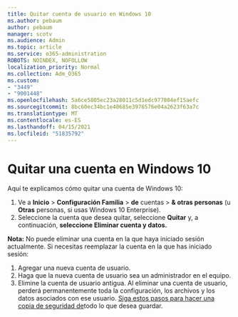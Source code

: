```yaml
---
title: Quitar cuenta de usuario en Windows 10
ms.author: pebaum
author: pebaum
manager: scotv
ms.audience: Admin
ms.topic: article
ms.service: o365-administration
ROBOTS: NOINDEX, NOFOLLOW
localization_priority: Normal
ms.collection: Adm_O365
ms.custom:
- "3449"
- "9001448"
ms.openlocfilehash: 5a6ce5805ec23a28011c5d1edc977804ef15aefc
ms.sourcegitcommit: 8bc60ec34bc1e40685e3976576e04a2623f63a7c
ms.translationtype: MT
ms.contentlocale: es-ES
ms.lasthandoff: 04/15/2021
ms.locfileid: "51835792"
---
```

# <a name="remove-an-account-in-windows-10"></a>Quitar una cuenta en Windows 10

Aquí te explicamos cómo quitar una cuenta de Windows 10:

1. Ve a **Inicio**  >  **Configuración Familia**  >  **de** cuentas  >  **& otras personas** (u **Otras** personas, si usas Windows 10 Enterprise).
2. Seleccione la cuenta que desea quitar, seleccione **Quitar** y, a continuación, **seleccione Eliminar cuenta y datos.**
 
**Nota:** No puede eliminar una cuenta en la que haya iniciado sesión actualmente.  Si necesitas reemplazar la cuenta en la que has iniciado sesión:

1. Agregar una nueva cuenta de usuario.
2. Haga que la nueva cuenta de usuario sea un administrador en el equipo.
3. Elimine la cuenta de usuario antigua. Al eliminar una cuenta de usuario, perderá permanentemente toda la configuración, los archivos y los datos asociados con ese usuario. [Siga estos pasos para hacer una copia de seguridad de](https://support.microsoft.com/help/4027408/windows-10-backup-and-restore)todo lo que desea guardar.